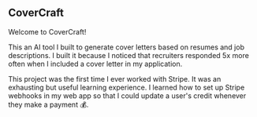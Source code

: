 ## CoverCraft

Welcome to CoverCraft!

This an AI tool I built to generate cover letters based on resumes and job descriptions. I built it because I noticed that recruiters responded 5x more often when I included a cover letter in my application.

This project was the first time I ever worked with Stripe. It was an exhausting but useful learning experience. I learned how to set up Stripe webhooks in my web app so that I could update a user's credit whenever they make a payment 💰.
